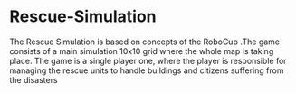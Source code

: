# Rescue-Simulation
The Rescue Simulation is based on concepts of the RoboCup .The game consists of a main simulation 10x10 grid where the whole map is taking place. The game is a single player one, where the player is responsible for managing the rescue units to handle buildings and citizens suffering from the disasters

